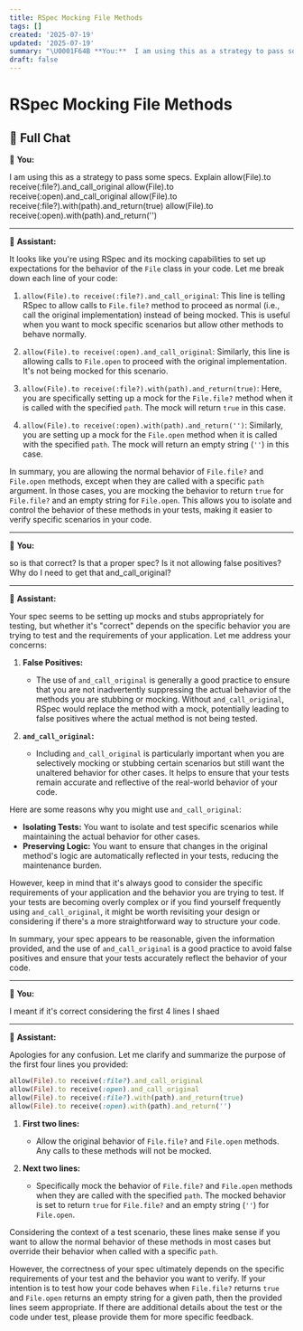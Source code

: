 ```yaml
---
title: RSpec Mocking File Methods
tags: []
created: '2025-07-19'
updated: '2025-07-19'
summary: "\U0001F64B **You:**  I am using this as a strategy to pass some specs. Explain"
draft: false
---
```


# RSpec Mocking File Methods

## 🧠 Full Chat

🙋 **You:**

I am using this as a strategy to pass some specs. Explain
      allow(File).to receive(:file?).and_call_original
      allow(File).to receive(:open).and_call_original
      allow(File).to receive(:file?).with(path).and_return(true)
      allow(File).to receive(:open).with(path).and_return('')

---

🤖 **Assistant:**

It looks like you're using RSpec and its mocking capabilities to set up expectations for the behavior of the `File` class in your code. Let me break down each line of your code:

1. `allow(File).to receive(:file?).and_call_original`: This line is telling RSpec to allow calls to `File.file?` method to proceed as normal (i.e., call the original implementation) instead of being mocked. This is useful when you want to mock specific scenarios but allow other methods to behave normally.

2. `allow(File).to receive(:open).and_call_original`: Similarly, this line is allowing calls to `File.open` to proceed with the original implementation. It's not being mocked for this scenario.

3. `allow(File).to receive(:file?).with(path).and_return(true)`: Here, you are specifically setting up a mock for the `File.file?` method when it is called with the specified `path`. The mock will return `true` in this case.

4. `allow(File).to receive(:open).with(path).and_return('')`: Similarly, you are setting up a mock for the `File.open` method when it is called with the specified `path`. The mock will return an empty string (`''`) in this case.

In summary, you are allowing the normal behavior of `File.file?` and `File.open` methods, except when they are called with a specific `path` argument. In those cases, you are mocking the behavior to return `true` for `File.file?` and an empty string for `File.open`. This allows you to isolate and control the behavior of these methods in your tests, making it easier to verify specific scenarios in your code.

---

🙋 **You:**

so is that correct? Is that a proper spec? Is it not allowing false positives? Why do I need to get that and_call_original?

---

🤖 **Assistant:**

Your spec seems to be setting up mocks and stubs appropriately for testing, but whether it's "correct" depends on the specific behavior you are trying to test and the requirements of your application. Let me address your concerns:

1. **False Positives:**
   - The use of `and_call_original` is generally a good practice to ensure that you are not inadvertently suppressing the actual behavior of the methods you are stubbing or mocking. Without `and_call_original`, RSpec would replace the method with a mock, potentially leading to false positives where the actual method is not being tested.

2. **`and_call_original`:**
   - Including `and_call_original` is particularly important when you are selectively mocking or stubbing certain scenarios but still want the unaltered behavior for other cases. It helps to ensure that your tests remain accurate and reflective of the real-world behavior of your code.

Here are some reasons why you might use `and_call_original`:
   - **Isolating Tests:** You want to isolate and test specific scenarios while maintaining the actual behavior for other cases.
   - **Preserving Logic:** You want to ensure that changes in the original method's logic are automatically reflected in your tests, reducing the maintenance burden.

However, keep in mind that it's always good to consider the specific requirements of your application and the behavior you are trying to test. If your tests are becoming overly complex or if you find yourself frequently using `and_call_original`, it might be worth revisiting your design or considering if there's a more straightforward way to structure your code.

In summary, your spec appears to be reasonable, given the information provided, and the use of `and_call_original` is a good practice to avoid false positives and ensure that your tests accurately reflect the behavior of your code.

---

🙋 **You:**

I meant if it's correct considering the first 4 lines I shaed

---

🤖 **Assistant:**

Apologies for any confusion. Let me clarify and summarize the purpose of the first four lines you provided:

```ruby
allow(File).to receive(:file?).and_call_original
allow(File).to receive(:open).and_call_original
allow(File).to receive(:file?).with(path).and_return(true)
allow(File).to receive(:open).with(path).and_return('')
```

1. **First two lines:**
   - Allow the original behavior of `File.file?` and `File.open` methods. Any calls to these methods will not be mocked.

2. **Next two lines:**
   - Specifically mock the behavior of `File.file?` and `File.open` methods when they are called with the specified `path`. The mocked behavior is set to return `true` for `File.file?` and an empty string (`''`) for `File.open`.

Considering the context of a test scenario, these lines make sense if you want to allow the normal behavior of these methods in most cases but override their behavior when called with a specific `path`.

However, the correctness of your spec ultimately depends on the specific requirements of your test and the behavior you want to verify. If your intention is to test how your code behaves when `File.file?` returns `true` and `File.open` returns an empty string for a given path, then the provided lines seem appropriate. If there are additional details about the test or the code under test, please provide them for more specific feedback.